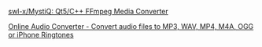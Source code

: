 
[swl-x/MystiQ: Qt5/C++ FFmpeg Media Converter](https://github.com/swl-x/MystiQ)

[Online Audio Converter - Сonvert audio files to MP3, WAV, MP4, M4A, OGG or iPhone Ringtones](https://online-audio-converter.com/)
